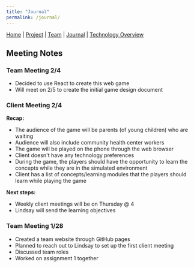 ```yaml
---
title: "Journal"
permalink: /journal/
---
```


[Home](/ChildSafetyGame/) | [Project](/ChildSafetyGame/project) | [Team](/ChildSafetyGame/team) | [Journal](/ChildSafetyGame/journal) | [Technology Overview](/ChildSafetyGame/technology) 

## Meeting Notes

### Team Meeting 2/4

- Decided to use React to create this web game
- Will meet on 2/5 to create the initial game design document

### Client Meeting 2/4

**Recap:**

- The audience of the game will be parents (of young children) who are waiting
- Audience will also include community health center workers
- The game will be played on the phone through the web browser
- Client doesn't have any technology preferences
- During the game, the players should have the opportunity to learn the concepts while they are in the simulated environment
- Client has a list of concepts/learning modules that the players should learn while playing the game

**Next steps:**

- Weekly client meetings will be on Thursday @ 4
- Lindsay will send the learning objectives


### Team Meeting 1/28

- Created a team website through GitHub pages
- Planned to reach out to Lindsay to set up the first client meeting
- Discussed team roles
- Worked on assignment 1 together